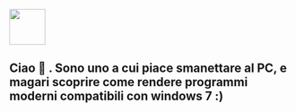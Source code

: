 <img src="http://pngimg.com/uploads/windows_logos/windows_logos_PNG37.png" width="64"></img>
## Ciao 👋 . Sono uno a cui piace smanettare al PC, e magari scoprire come rendere programmi moderni compatibili con windows 7 :)
